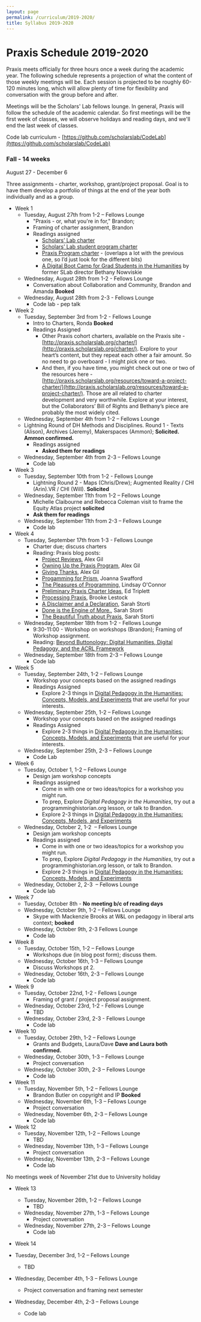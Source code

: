 ```yaml
---
layout: page
permalink: /curriculum/2019-2020/
title: Syllabus 2019-2020
---
```


# Praxis Schedule 2019-2020

Praxis meets officially for three hours once a week during the academic year. The following schedule represents a projection of what the content of those weekly meetings will be. Each session is projected to be roughly 60-120 minutes long, which will allow plenty of time for flexibility and conversation with the group before and after.

Meetings will be the Scholars' Lab fellows lounge. In general, Praxis will follow the schedule of the academic calendar. So first meetings will be the first week of classes, we will observe holidays and reading days, and we'll end the last week of classes.

Code lab curriculum - [https://github.com/scholarslab/CodeLab](https://github.com/scholarslab/CodeLab)

### Fall - 14 weeks

August 27 - December 6

Three assignments - charter, workshop, grant/project proposal.
Goal is to have them develop a portfolio of things at the end of the year both individually and as a group.

* Week 1
  * Tuesday, August 27th from 1-2 – Fellows Lounge
    * "Praxis - or, what you're in for," Brandon;
    * Framing of charter assignment, Brandon
    * Readings assigned
      * [Scholars’ Lab charter](http://scholarslab.org/about/charter)
      * [Scholars’ Lab student program charter](http://scholarslab.org/student-programs-charter/)
      * [Praxis Program charter](http://praxis.scholarslab.org/charter/) - (overlaps a lot with the previous one, so I’d just look for the different bits)
      * [A Digital Boot Camp for Grad Students in the Humanities](https://www.chronicle.com/article/A-Digital-Boot-Camp-for-Grad/131665/) by former SLab director Bethany Nowviskie
  * Wednesday, August 28th from 1-2 - Fellows Lounge
    * Conversation about Collaboration and Community, Brandon and Amanda **Booked**
  * Wednesday, August 28th from 2-3 - Fellows Lounge
    * Code lab - pep talk
* Week 2
  * Tuesday, September 3rd from 1-2 - Fellows Lounge
    * Intro to Charters, Ronda **Booked**
    * Readings Assigned
      * Other Praxis cohort charters, available on the Praxis site - [http://praxis.scholarslab.org/charter/](http://praxis.scholarslab.org/charter/). Explore to your heart’s content, but they repeat each other a fair amount. So no need to go overboard - I might pick one or two.
      * And then, if you have time, you might check out one or two of the resources here - [http://praxis.scholarslab.org/resources/toward-a-project-charter/](http://praxis.scholarslab.org/resources/toward-a-project-charter/). Those are all related to charter development and very worthwhile. Explore at your interest, but the Collaborators’ Bill of Rights and Bethany’s piece are probably the most widely cited.
  * Wednesday, September 4th from 1-2 – Fellows Lounge
  * Lightning Round of DH Methods and Disciplines. Round 1 - Texts (Alison), Archives (Jeremy), Makerspaces (Ammon);  **Solicited. Ammon confirmed.**
    * Readings assigned
      * **Asked them for readings**
  * Wednesday, September 4th from 2-3 – Fellows Lounge
    * Code lab
* Week 3
  * Tuesday, September 10th from 1-2 - Fellows Lounge
    * Lightning Round 2 - Maps (Chris/Drew); Augmented Reality / CHI (Arin).VR / CHI (Will). **Solicited**
  * Wednesday, September 11th from 1-2 – Fellows Lounge
    * Michelle Claibourne and Rebecca Coleman visit to frame the Equity Atlas project **solicited**    
    * **Ask them for readings**
  * Wednesday, September 11th from 2-3 – Fellows Lounge
    * Code lab
* Week 4
  * Tuesday, September 17th from 1-3 - Fellows Lounge
    * Charter due; discuss charters
    * Reading: Praxis blog posts:
      * [Project Reviews](http://scholarslab.org/grad-student-research/project-reviews/), Alex Gil
      * [Owning Up the Praxis Program](http://scholarslab.org/grad-student-research/owning-up-the-praxis-program/), Alex Gil
      * [Giving Thanks](http://scholarslab.org/grad-student-research/giving-thanks/), Alex Gil
      * [Progamming for Prism](http://scholarslab.org/grad-student-research/programming-for-prism/), Joanna Swafford
      * [The Pleasures of Programming](http://scholarslab.org/grad-student-research/the-pleasures-of-programming/), Lindsay O'Connor
      * [Preliminary Praxis Charter Ideas](http://scholarslab.org/grad-student-research/preliminary-praxis-charter-ideas/), Ed Triplett
      * [Processing Praxis](http://scholarslab.org/grad-student-research/processing-praxis/), Brooke Lestock
      * [A Disclaimer and a Declaration](http://scholarslab.org/grad-student-research/a-disclaimer-and-a-declaration/), Sarah Storti
      * [Done is the Engine of More.](http://scholarslab.org/digital-humanities/done-is-the-engine-of-more-2/), Sarah Storti
      * [The Beautiful Truth about Praxis](http://scholarslab.org/grad-student-research/the-beautiful-truth-about-praxis/), Sarah Storti
  * Wednesday, September 18th from 1-2 - Fellows Lounge
    * 9:30-11:00 - Workshop on workshops (Brandon); Framing of Workshop assignment.
    * Reading: [Beyond Buttonology: Digital Humanities, Digital Pedagogy, and the ACRL Framework](https://crln.acrl.org/index.php/crlnews/article/view/16833/18427)
  * Wednesday, September 18th from 2-3 – Fellows Lounge
    * Code lab  
* Week 5
  * Tuesday, September 24th, 1-2 – Fellows Lounge
    * Workshop your concepts based on the assigned readings
    * Readings Assigned
      * Explore 2-3 things in [Digital Pedagogy in the Humanities: Concepts, Models, and Experiments](https://digitalpedagogy.mla.hcommons.org/) that are useful for your interests.
  * Wednesday, September 25th, 1-2 – Fellows Lounge
    * Workshop your concepts based on the assigned readings
    * Readings Assigned
      * Explore 2-3 things in [Digital Pedagogy in the Humanities: Concepts, Models, and Experiments](https://digitalpedagogy.mla.hcommons.org/) that are useful for your interests.
  * Wednesday, September 25th, 2-3 – Fellows Lounge
    * Code Lab
* Week 6
  * Tuesday, October 1, 1-2 – Fellows Lounge
    * Design jam workshop concepts
    * Readings assigned
      * Come in with one or two ideas/topics for a workshop you might run.
      * To prep, Explore _Digital Pedagogy in the Humanities_, try out a programminghistorian.org lesson, or talk to Brandon.
      * Explore 2-3 things in [Digital Pedagogy in the Humanities: Concepts, Models, and Experiments](https://digitalpedagogy.mla.hcommons.org/)
  * Wednesday, October 2, 1-2  – Fellows Lounge
    * Design jam workshop concepts
    * Readings assigned
      * Come in with one or two ideas/topics for a workshop you might run.
      * To prep, Explore _Digital Pedagogy in the Humanities_, try out a programminghistorian.org lesson, or talk to Brandon.
      * Explore 2-3 things in [Digital Pedagogy in the Humanities: Concepts, Models, and Experiments](https://digitalpedagogy.mla.hcommons.org/)
  * Wednesday, October 2, 2-3  – Fellows Lounge
    * Code lab
* Week 7
  * Tuesday, October 8th - **No meeting b/c of reading days**
  * Wednesday, October 9th, 1-2 – Fellows Lounge
    * Skype with Mackenzie Brooks at W&L on pedagogy in liberal arts context; **booked**
  * Wednesday, October 9th, 2-3 Fellows Lounge
    * Code lab
* Week 8
  * Tuesday, October 15th, 1-2 – Fellows Lounge
    * Workshops due (in blog post form); discuss them.
  * Wednesday, October 16th, 1-3 – Fellows Lounge
    * Discuss Workshops pt 2.
  * Wednesday, October 16th, 2-3 – Fellows Lounge
    * Code lab
* Week 9
  * Tuesday, October 22nd, 1-2 - Fellows Lounge
    * Framing of grant / project proposal assignment.
  * Wednesday, October 23rd, 1-2 - Fellows Lounge
    * TBD
  * Wednesday, October 23rd, 2-3 - Fellows Lounge
    * Code lab
* Week 10
  * Tuesday, October 29th, 1-2 – Fellows Lounge
    * Grants and Budgets, Laura/Dave **Dave and Laura both confirmed.**
  * Wednesday, October 30th, 1-3 – Fellows Lounge
    * Project conversation
  * Wednesday, October 30th, 2-3 – Fellows Lounge
    * Code lab
* Week 11
  * Tuesday, November 5th, 1-2 – Fellows Lounge
    * Brandon Butler on copyright and IP **Booked**
  * Wednesday, November 6th, 1-3 – Fellows Lounge
    * Project conversation
  * Wednesday, November 6th, 2-3 – Fellows Lounge
    * Code lab
* Week 12
  * Tuesday, November 12th, 1-2 – Fellows Lounge
    * TBD
  * Wednesday, November 13th, 1-3 – Fellows Lounge
    * Project conversation
  * Wednesday, November 13th, 2-3 – Fellows Lounge
    * Code lab

No meetings week of November 21st due to University holiday

* Week 13
  * Tuesday, November 26th, 1-2 – Fellows Lounge
    * TBD
  * Wednesday, November 27th, 1-3 – Fellows Lounge
    * Project conversation
  * Wednesday, November 27th, 2-3 – Fellows Lounge
    * Code lab

* Week 14
* Tuesday, December 3rd, 1-2 – Fellows Lounge
  * TBD
* Wednesday, December 4th, 1-3 – Fellows Lounge
  * Project conversation and framing next semester
* Wednesday, December 4th, 2-3 – Fellows Lounge
  * Code lab
